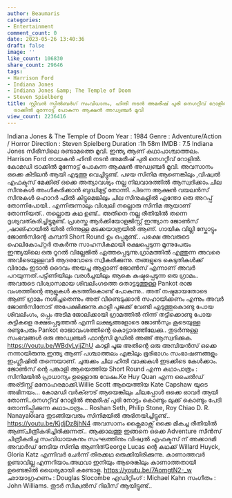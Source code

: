 ```yaml
---
author: Beaumaris
categories:
- Entertainment
comment_count: 0
date: 2023-05-26 13:40:36
draft: false
image: ''
like_count: 106830
share_count: 29646
tags:
- Harrison Ford
- Indiana Jones
- Indiana Jones &amp; The Temple of Doom
- Steven Spielberg
title: സ്റ്റീവൻ സ്പിൽബർഗ് സംവിധാനം, ഹിന്ദി നടൻ അമരീഷ് പുരി നെഗറ്റീവ് റോളിൽ, കോമഡി
  ട്രാക്കിൽ മുന്നോട്ട് പോകുന്ന ആക്ഷൻ അഡ്വഞ്ചർ മൂവി
view_count: 2236416
---
```


Indiana Jones & The Temple of Doom Year : 1984 Genre : Adventure/Action / Horror Direction : Steven Spielberg Duration :1h 58m IMDB : 7.5 Indiana Jones സീരീസിലെ രണ്ടാമത്തെ മൂവി. ഇന്ത്യ ആണ് കഥാപാശ്ചാത്തലം. Harrison Ford നായകൻ ഹിന്ദി നടൻ അമരീഷ് പുരി നെഗറ്റീവ് റോളിൽ. കോമഡി ട്രാക്കിൽ മുന്നോട്ട് പോകുന്ന ആക്ഷൻ അഡ്വഞ്ചർ മൂവി. അവസാനം ഒക്കെ കിടിലൻ ആയി എടുത്തു വെച്ചിട്ടുണ്ട്. പഴയ സിനിമ ആണെങ്കിലും ,വിഷ്വൽ എഫക്ടസ് മേക്കിങ് ഒക്കെ അത്യാവശ്യം നല്ല നിലവാരത്തിൽ ആസ്വദിക്കാം.ചില സീനുകൾ അംഗീകരിക്കാൻ ബുദ്ധിമുട്ട് തോന്നി. പിന്നെ ആക്ഷൻ വയലൻസ് സീനുകൾ ഹൊറർ ഫീൽ കിട്ടുമെങ്കിലും ചില സീനുകളിൽ എന്തോ ഒരു അറപ്പ് തോന്നിപോയി.. എന്നിരുന്നാലും വിശ്വലി നല്ലൊരു സിനിമ ആയാണ് തോന്നിയത്.. നല്ലൊരു കഥ ഉണ്ട്.. അതിനെ നല്ല രീതിയിൽ തന്നെ ദൃശ്യവത്കരിച്ചിട്ടുമുണ്ട്. [](https://cdn.boolokam.com/articles/2023/05/FWWWEE.jpg)പ്രശസ്ത ആർക്കിയോളജിസ്റ്റ് ഇന്ത്യാന ജോൺസ് ,ഷാങ്ഹായിൽ യിൽ നിന്നുള്ള മടക്കയാത്രയിൽ ആണ്. ഗായിക വില്ലി സ്കോട്ടും ജോൺസിന്റെ കമ്പനി Short Round ഉം ഒപ്പമുണ്ട്.. പക്ഷെ അവരുടെ ഹെലികോപ്റ്റർ തകർന്നു സാഹസികമായി രക്ഷപ്പെടുന്ന മൂന്നുപേരും ഇന്ത്യയിലെ ഒരു റൂറൽ വില്ലേജിൽ ഏത്തപ്പെടുന്നു.ഗ്രാമത്തിൽ എത്തുന്ന അവരെ അവിടെയുള്ളവർ ആദരവോടെ സ്വീകരിക്കുന്നു. തങ്ങളുടെ കെടുതികൾക്ക് വിരാമം ഇടാൻ ദൈവം അയച്ച ആളാണ്‌ ജോൺസ് എന്നാണ് അവർ പറയുന്നത്.പട്ടിണിയിലും വരൾച്ചയിലും ആകെ കഷ്ടപ്പെടുന്ന ഒരു ഗ്രാമം.. അവരുടെ വിശ്വാസമായ ശിവലിംഗത്തെ തൊട്ടടുത്തുള്ള Pankot രാജ വംശത്തിന്റെ ആളുകൾ കടത്തികൊണ്ട് പോകുന്നു.. അത് നഷ്ടമായതോടെ ആണ് ഗ്രാമം നശിച്ചതെന്നും അത് വീണ്ടെടുക്കാൻ സഹായിക്കണം എന്നും അവർ ജോൺസിനോട് അപേക്ഷിക്കുന്നു.കാളീ പൂജക്ക്‌ വേണ്ടി എടുത്തുകൊണ്ടു പോയ ശിവലിംഗം, ഒപ്പം അടിമ ജോലിക്കായി ഗ്രാമത്തിൽ നിന്ന് തട്ടിക്കൊണ്ടു പോയ കുട്ടികളെ രക്ഷപ്പെടുത്തൽ എന്നീ ലക്ഷ്യങ്ങളോടെ ജോൺസും കൂടെയുള്ള രണ്ടുപേരും Pankot രാജാവംശത്തിന്റെ കൊട്ടാരത്തിലേക്കു.. തുടർന്നുള്ള സംഭവങ്ങൾ ഒരു അഡ്വഞ്ചർ ഫാന്റസി മൂഡിൽ അങ്ങ് ആസ്വദിക്കുക. https://youtu.be/WBdyLyijZhU കാളി പൂജ അതിന്റെ ഒരു അമ്പിയൻസ് ഒക്കെ നന്നായിരുന്നു.ഇന്ത്യ ആണ് പശ്ചാത്തലം എങ്കിലും ഭൂരിഭാഗം സംഭാഷണങ്ങളും ഇംഗ്ലീഷിൽ തന്നെയാണ്. ചുരുക്കം ചില ഹിന്ദി വാക്കുകൾ ഇടക്കിടെ കേൾക്കാം. ജോൺസ് ന്റെ പങ്കാളി ആയെത്തിയ Short Round എന്ന കഥാപാത്രം : സിനിമയിൽ പ്രാധാന്യം ഉള്ളൊരു വേഷം.Ke Huy Quan എന്ന ചൈൽഡ് അര്ടിസ്റ്റ് മനോഹരമാക്കി.Willie Scott ആയെത്തിയ Kate Capshaw യുടെ അഭിനയം... കോമഡി വർക്ഔട് ആയെങ്കിലും ചിലപ്പോൾ ഒക്കെ ഓവർ ആയി തോന്നി..നെഗറ്റീവ് റോളിൽ അമരീഷ് പുരി നോട്ടം കൊണ്ടും ലുക്ക്‌ കൊണ്ടും പേടി തോന്നിപ്പിക്കുന്ന കഥാപാത്രം... Roshan Seth, Philip Stone, Roy Chiao D. R. Nanayakkara തുടങ്ങിയവരും സിനിമയിൽ അഭിനയിച്ചിട്ടുണ്ട്.. https://youtu.be/KjdjDz8jhN4 അവസാനം ക്ലൈമാക്സ്‌ ഒക്കെ മികച്ച രീതിയിൽ ആണ്ചിത്രീകരിച്ചിരിക്കുന്നത്.. ആക്കാലത്തു ഇങ്ങനെ ഒക്കെ Adventure സീൻസ് ചിത്രീകരിച്ച സംവിധായകനും സംഘത്തിനും വിഷ്വൽ എഫക്ടസ് ന് അക്കാദമി അവാർഡ് നേടിയ സിനിമ ആണിത്George Lucas ന്റെ കഥക്ക് Willard Huyck, Gloria Katz എന്നിവർ ചേർന്ന് തിരക്കഥ ഒരുക്കിയിരിക്കുന്നു. കാണാത്തവർ ഉണ്ടാവില്ല എന്നറിയാം.അഥവാ ഇനിയും ആരെങ്കിലും കാണാത്തതായി ഉണ്ടെങ്കിൽ ധൈര്യമായി കണ്ടോളൂ. https://youtu.be/7AomgtN2-_w ഛായാഗ്രഹണം : Douglas Slocombe എഡിറ്റിംഗ് : Michael Kahn സംഗീതം : John Williams. തുടർ സീക്വൽസ് റിലീസ് ആയിട്ടുണ്ട്..